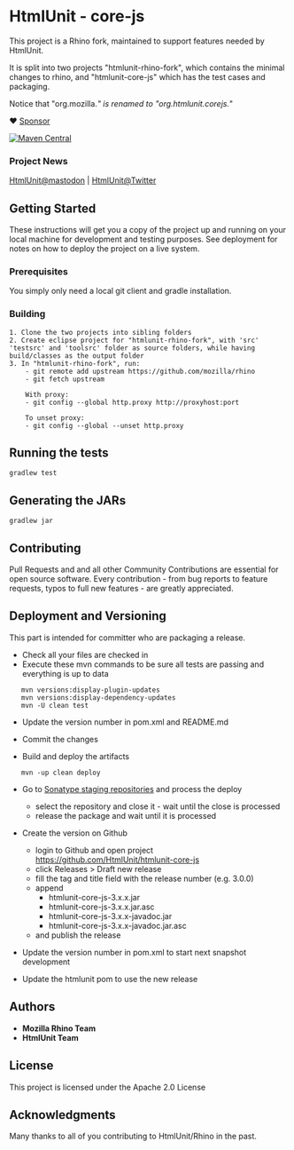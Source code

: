 # HtmlUnit - core-js

This project is a Rhino fork, maintained to support features needed by HtmlUnit.

It is split into two projects "htmlunit-rhino-fork", which contains the minimal changes to rhino,
and "htmlunit-core-js" which has the test cases and packaging.

Notice that "org.mozilla.*" is renamed to "org.htmlunit.corejs.*"

:heart: [Sponsor](https://github.com/sponsors/rbri)

[![Maven Central](https://maven-badges.herokuapp.com/maven-central/org.htmlunit/htmlunit-core-js/badge.svg)](https://maven-badges.herokuapp.com/maven-central/org.htmlunit/htmlunit-core-js)

### Project News

[HtmlUnit@mastodon][4] | [HtmlUnit@Twitter][3]

## Getting Started

These instructions will get you a copy of the project up and running on your local machine for development and testing purposes. See deployment for notes on how to deploy the project on a live system.

### Prerequisites

You simply only need a local git client and gradle installation.


### Building

    1. Clone the two projects into sibling folders
    2. Create eclipse project for "htmlunit-rhino-fork", with 'src' 'testsrc' and 'toolsrc' folder as source folders, while having build/classes as the output folder
    3. In "htmlunit-rhino-fork", run:
        - git remote add upstream https://github.com/mozilla/rhino
        - git fetch upstream

        With proxy:
        - git config --global http.proxy http://proxyhost:port

        To unset proxy:
        - git config --global --unset http.proxy


## Running the tests

```
gradlew test
```

## Generating the JARs

```
gradlew jar
```

## Contributing

Pull Requests and and all other Community Contributions are essential for open source software.
Every contribution - from bug reports to feature requests, typos to full new features - are greatly appreciated.

## Deployment and Versioning

This part is intended for committer who are packaging a release.

* Check all your files are checked in
* Execute these mvn commands to be sure all tests are passing and everything is up to data

```
   mvn versions:display-plugin-updates
   mvn versions:display-dependency-updates
   mvn -U clean test
```

* Update the version number in pom.xml and README.md
* Commit the changes


* Build and deploy the artifacts 

```
   mvn -up clean deploy
```

* Go to [Sonatype staging repositories](https://s01.oss.sonatype.org/index.html#stagingRepositories) and process the deploy
  - select the repository and close it - wait until the close is processed
  - release the package and wait until it is processed

* Create the version on Github
    * login to Github and open project https://github.com/HtmlUnit/htmlunit-core-js
    * click Releases > Draft new release
    * fill the tag and title field with the release number (e.g. 3.0.0)
    * append 
        * htmlunit-core-js-3.x.x.jar
        * htmlunit-core-js-3.x.x.jar.asc 
        * htmlunit-core-js-3.x.x-javadoc.jar
        * htmlunit-core-js-3.x.x-javadoc.jar.asc
    * and publish the release 

* Update the version number in pom.xml to start next snapshot development
* Update the htmlunit pom to use the new release

## Authors

* **Mozilla Rhino Team**
* **HtmlUnit Team**

## License

This project is licensed under the Apache 2.0 License

## Acknowledgments

Many thanks to all of you contributing to HtmlUnit/Rhino in the past.

[3]: https://twitter.com/HtmlUnit "https://twitter.com/HtmlUnit"
[4]: https://fosstodon.org/@HtmlUnit